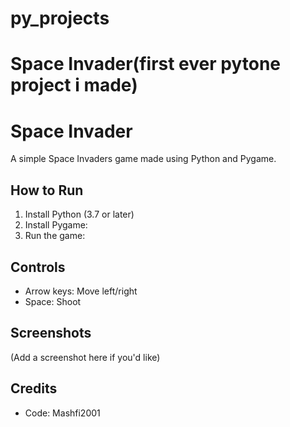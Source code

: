# py_projects
# Space Invader(first ever pytone project i made)
# Space Invader

A simple Space Invaders game made using Python and Pygame.

## How to Run

1. Install Python (3.7 or later)
2. Install Pygame:
3. Run the game:

## Controls

- Arrow keys: Move left/right
- Space: Shoot

## Screenshots

(Add a screenshot here if you'd like)

## Credits

- Code: Mashfi2001

